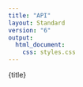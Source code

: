 ```yaml
---
title: "API"
layout: Standard
version: "6"
output:
  html_document:
    css: styles.css
---
```


{title}

